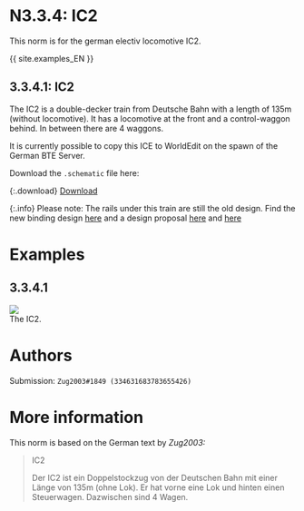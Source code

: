 # N3.3.4: IC2

This norm is for the german electiv locomotive IC2.

{{ site.examples_EN }}

## 3.3.4.1: IC2

The IC2 is a double-decker train from Deutsche Bahn with a length of 135m (without locomotive). It has a locomotive at the front and a control-waggon behind. In between there are 4 waggons.

It is currently possible to copy this ICE to WorldEdit on the spawn of the German BTE Server.

Download the `.schematic` file here:

{:.download}
[Download](https://bte-n.github.io/resources/N3/3/4/IC_2.schematic)

{:.info}
Please note: The rails under this train are still the old design. Find the new binding design [here](/EN/N2/2/1) and a design proposal [here](/EN/N2/2/2) and [here](/EN/N2/2/3)


# Examples

## 3.3.4.1

![](https://s12.directupload.net/images/200427/8pvzfaq9.png)  
The IC2.

# Authors

Submission: `Zug2003#1849 (334631683783655426)`

# More information

This norm is based on the German text by _Zug2003:_

> IC2
>
> Der IC2 ist ein Doppelstockzug von der Deutschen Bahn mit einer Länge von 135m (ohne Lok). Er hat vorne eine Lok und hinten einen Steuerwagen. Dazwischen sind 4 Wagen.
